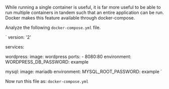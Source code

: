 While running a single container is useful, it is far more useful to be able to run multiple containers in tandem such that an entire application can be run. Docker makes this feature available through docker-compose. 

Analyze the following `docker-compose.yml` file. 

`
version: '2'

services:

  wordpress:
    image: wordpress
    ports:
      - 8080:80
    environment:
      WORDPRESS_DB_PASSWORD: example

  mysql:
    image: mariadb
    environment:
      MYSQL_ROOT_PASSWORD: example
`

Now run this file as:
`docker-compose.yml` 

